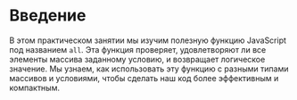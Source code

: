 # Введение

В этом практическом занятии мы изучим полезную функцию JavaScript под названием `all`. Эта функция проверяет, удовлетворяют ли все элементы массива заданному условию, и возвращает логическое значение. Мы узнаем, как использовать эту функцию с разными типами массивов и условиями, чтобы сделать наш код более эффективным и компактным.
